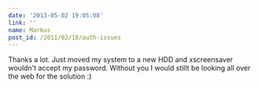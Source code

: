 ```yaml
---
date: '2013-05-02 19:05:08'
link: ''
name: Markus
post_id: /2011/02/18/auth-issues
---
```


Thanks a lot. Just moved my system to a new HDD and xscreensaver wouldn't accept my password. Without you I would stillt be looking all over the web for the solution :)